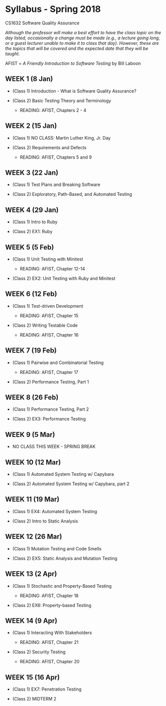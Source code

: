 # Syllabus - Spring 2018
CS1632 Software Quality Assurance

_Although the professor will make a best effort to have the class topic on the day listed, occasionally a change must be made (e.g., a lecture going long, or a guest lecturer unable to make it to class that day).  However, these are the topics that will be covered and the expected date that they will be taught._

AFIST = _A Friendly Introduction to Software Testing_ by Bill Laboon

## WEEK 1 (8 Jan)
* (Class 1) Introduction - What is Software Quality Assurance?

* (Class 2)  Basic Testing Theory and Terminology
  * READING: AFIST, Chapters 2 - 4

## WEEK 2 (15 Jan)

* (Class 1) NO CLASS: Martin Luther King, Jr. Day 

* (Class 2) Requirements and Defects
  * READING: AFIST, Chapters 5 and 9

## WEEK 3 (22 Jan)

* (Class 1) Test Plans and Breaking Software 

* (Class 2) Exploratory, Path-Based, and Automated Testing

## WEEK 4 (29 Jan)

* (Class 1) Intro to Ruby
  
* (Class 2) EX1: Ruby

## WEEK 5 (5 Feb)

* (Class 1) Unit Testing with Minitest
  * READING: AFIST, Chapter 12-14
  
* (Class 2) EX2: Unit Testing with Ruby and Minitest

## WEEK 6 (12 Feb)

* (Class 1) Test-driven Development
  * READING: AFIST, Chapter 15
  
* (Class 2) Writing Testable Code
  * READING: AFIST, Chapter 16

## WEEK 7 (19 Feb)

* (Class 1) Pairwise and Combinatorial Testing
  * READING: AFIST, Chapter 17

* (Class 2) Performance Testing, Part 1

## WEEK 8 (26 Feb)

* (Class 1) Performance Testing, Part 2 

* (Class 2) EX3: Performance Testing

## WEEK 9 (5 Mar)

* NO CLASS THIS WEEK - SPRING BREAK

## WEEK 10 (12 Mar)

* (Class 1) Automated System Testing w/ Capybara

* (Class 2) Automated System Testing w/ Capybara, part 2

## WEEK 11 (19 Mar)

* (Class 1) EX4: Automated System Testing

* (Class 2) Intro to Static Analysis

## WEEK 12 (26 Mar)

* (Class 1) Mutation Testing and Code Smells

* (Class 2) EX5: Static Analysis and Mutation Testing

## WEEK 13 (2 Apr)

* (Class 1) Stochastic and Property-Based Testing
  * READING: AFIST, Chapter 18 

* (Class 2) EX6: Property-based Testing

## WEEK 14 (9 Apr)

* (Class 1) Interacting With Stakeholders
  * READING: AFIST, Chapter 21

* (Class 2) Security Testing
  * READING: AFIST, Chapter 20

## WEEK 15 (16 Apr)

* (Class 1) EX7: Penetration Testing

* (Class 2) MIDTERM 2










